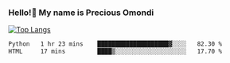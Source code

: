 ### Hello!👋 My name is Precious Omondi 

[![Top Langs](https://github-readme-stats.vercel.app/api/top-langs/?username=Presho99&langs_count=8&theme=dark)](https://github.com/Presho99/github-readme-stats)



<!--START_SECTION:waka-->

```txt
Python   1 hr 23 mins    ████████████████████▓░░░░   82.30 %
HTML     17 mins         ████▒░░░░░░░░░░░░░░░░░░░░   17.70 %
```

<!--END_SECTION:waka-->

